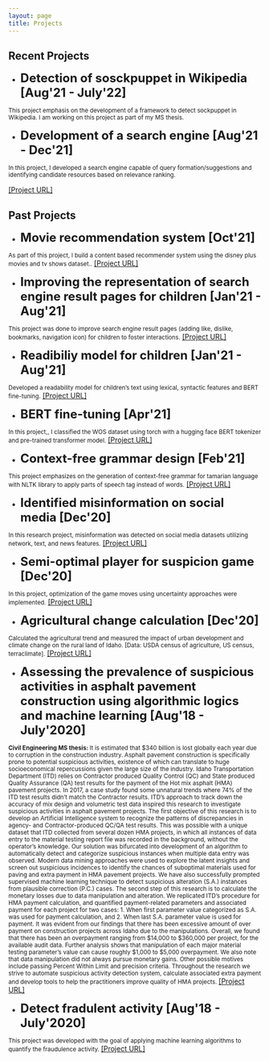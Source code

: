```yaml
---
layout: page
title: Projects
---
```


## Recent Projects

- <b style="font-size:24px"> Detection of sosckpuppet in Wikipedia [Aug'21 - July'22] </b>

<p><small> This project emphasis on the development of a framework to detect sockpuppet in Wikipedia. I am working on this project as part of my MS thesis. </small>

</p>



- <b style="font-size:24px"> Development of a search engine [Aug'21 - Dec'21]</b>

<p><small> In this project, I developed a search engine capable of query formation/suggestions and identifying candidate resources based on relevance ranking.</small>

<a href="https://github.com/Mostofa-Najmus-Sakib/Search-Engine-from-scratch ">[Project URL]</a>

</p>


## Past Projects


- <b style="font-size:24px"> Movie recommendation system [Oct'21]</b>
<p><small> As part of this project, I build a content based recommender system using the disney plus movies and tv shows dataset..</small>
<a href="https://github.com/Mostofa-Najmus-Sakib/Recommender-System">[Project URL]</a>
</p>

- <b style="font-size:24px"> Improving the representation of search engine result pages for children [Jan'21 - Aug'21]</b>
<p><small> This project was done to improve search engine result pages (adding like, dislike, bookmarks, navigation icon) for children to foster interactions.</small>
<a href="https://github.com/Mostofa-Najmus-Sakib/Child-adaptive-SERP">[Project URL]</a>
</p>

- <b style="font-size:24px"> Readibiliy model for children [Jan'21 - Aug'21]</b>
<p><small> Developed a readability model for children’s text using lexical, syntactic features and BERT fine-tuning.</small>
<a href="https://github.com/Mostofa-Najmus-Sakib/Readibility-Model">[Project URL]</a>
</p>

- <b style="font-size:24px"> BERT fine-tuning [Apr'21]</b>
<p><small> In this project,, I classified the WOS dataset using torch with a hugging face BERT tokenizer and pre-trained transformer model.</small>
  <a href="https://github.com/Mostofa-Najmus-Sakib/NLP-works/tree/main/Assisgnment_8">[Project URL]</a>
</p>


- <b style="font-size:24px"> Context-free grammar design [Feb'21]</b>
<p><small> This project emphasizes on the generation of context-free grammar for tamarian language with NLTK library to apply parts of speech tag instead of words.</small>
  <a href="https://github.com/Mostofa-Najmus-Sakib/NLP-works/blob/main/Assisgnment_4/A4-linguistics.ipynb">[Project URL]</a>
</p>

- <b style="font-size:24px"> Identified misinformation on social media [Dec'20]</b>
<p><small> In this research project, misinformation was detected on social media datasets utilizing network, text, and news features.</small>
  <a href=" https://github.com/Mostofa-Najmus-Sakib/Identifying-misinformation">[Project URL]</a>
</p>

- <b style="font-size:24px"> Semi-optimal player for suspicion game [Dec'20]</b>
<p><small> In this project, optimization of the game moves using uncertainty approaches were implemented.</small>
  <a href=" https://github.com/Mostofa-Najmus-Sakib/Suspicion-game-development">[Project URL]</a>
</p>

- <b style="font-size:24px"> Agricultural change calculation [Dec'20]</b>
<p><small> Calculated the agricultural trend and measured the impact of urban development and climate change on the rural land of Idaho. [Data: USDA census of agriculture, US census, terraclimate].</small>
  <a href=" https://github.com/Mostofa-Najmus-Sakib/Agricultural-Trend">[Project URL]</a>
</p>


- <b style="font-size:24px"> Assessing the prevalence of suspicious activities in asphalt pavement construction using algorithmic logics and machine learning [Aug'18 - July'2020]</b>

<p><small> <b>Civil Engineering MS thesis: </b>It is estimated that $340 billion is lost globally each year due to corruption in the construction industry. Asphalt pavement construction is specifically prone to potential suspicious activities, existence of which can translate to huge socioeconomical repercussions given the large size of the industry. 
Idaho Transportation Department (ITD) relies on Contractor produced Quality Control (QC) and State produced Quality Assurance (QA) test results for the payment of the Hot mix asphalt (HMA) pavement projects. In 2017, a case study found some unnatural trends where 74% of the ITD test results didn’t match the Contractor results. ITD’s approach to track down the accuracy of mix design and volumetric test data inspired this research to investigate suspicious activities in asphalt pavement projects. 
The first objective of this research is to develop an Artificial Intelligence system to recognize the patterns of discrepancies in agency- and Contractor-produced QC/QA test results. This was possible with a unique dataset that ITD collected from several dozen HMA projects, in which all instances of data entry to the material testing report file was recorded in the background, without the operator’s knowledge. Our solution was bifurcated into development of an algorithm to automatically detect and categorize suspicious instances when multiple data entry was observed.  Modern data mining approaches were used to explore the latent insights and screen out suspicious incidences to identify the chances of suboptimal materials used for paving and extra payment in HMA pavement projects. We have also successfully prompted supervised machine learning technique to detect suspicious alteration (S.A.) instances from plausible correction (P.C.) cases. 
The second step of this research is to calculate the monetary losses due to data manipulation and alteration. We replicated ITD’s procedure for HMA payment calculation, and quantified payment-related parameters and associated payment for each project for two cases: 1. When first parameter value categorized as S.A. was used for payment calculation, and 2. When last S.A. parameter value is used for payment. It was evident from our findings that there has been excessive amount of over payment on construction projects across Idaho due to the manipulations. Overall, we found that there has been an overpayment ranging from $14,000 to $360,000 per project, for the available audit data. Further analysis shows that manipulation of each major material testing parameter’s value can cause roughly $1,000 to $5,000 overpayment. We also note that data manipulation did not always pursue monetary gains. Other possible motives include passing Percent Within Limit and precision criteria. Throughout the research we strive to automate suspicious activity detection system, calculate associated extra payment and develop tools to help the practitioners improve quality of HMA projects. 
</small>
 <a href=" https://github.com/Mostofa-Najmus-Sakib/Fraud-detection-on-costruction-project">[Project URL]</a>
</p>

- <b style="font-size:24px"> Detect fradulent activity [Aug'18 - July'2020]</b>
<p><small> This project was developed with the goal of applying machine learning algorithms to quantify the fraudulence activity.  </small>
 <a href=" https://github.com/Mostofa-Najmus-Sakib/Fraud-detection-on-costruction-project">[Project URL]</a>
</p>

